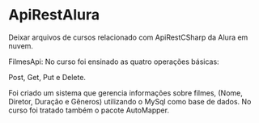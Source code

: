 # ApiRestAlura
Deixar arquivos de cursos relacionado com ApiRestCSharp da Alura em nuvem.


FilmesApi:
No curso foi ensinado as quatro operações básicas:

Post, Get, Put e Delete.

Foi criado um sistema que gerencia informações sobre filmes, (Nome, Diretor, Duração e Gêneros) utilizando o MySql como base de dados.
No curso foi tratado também o pacote AutoMapper.
